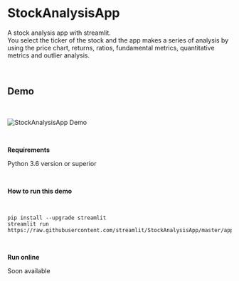 StockAnalysisApp
================

A stock analysis app with streamlit.  
You select the ticker of the stock and the app makes a series of analysis by
using the price chart, returns, ratios, fundamental metrics, quantitative
metrics and outlier analysis.

 

Demo
----

 

![StockAnalysisApp Demo](demo/sample.gif)

 

**Requirements**

Python 3.6 version or superior

 

**How to run this demo**

 

~~~~~~~~~~~~~~~~~~~~~~~~~~~~~~~~~~~~~~~~~~~~~~~~~~~~~~~~~~~~~~~~~~~~~~~~~~~~~~~~
pip install --upgrade streamlit
streamlit run https://raw.githubusercontent.com/streamlit/StockAnalysisApp/master/app.py
~~~~~~~~~~~~~~~~~~~~~~~~~~~~~~~~~~~~~~~~~~~~~~~~~~~~~~~~~~~~~~~~~~~~~~~~~~~~~~~~

 

**Run online**

Soon available

